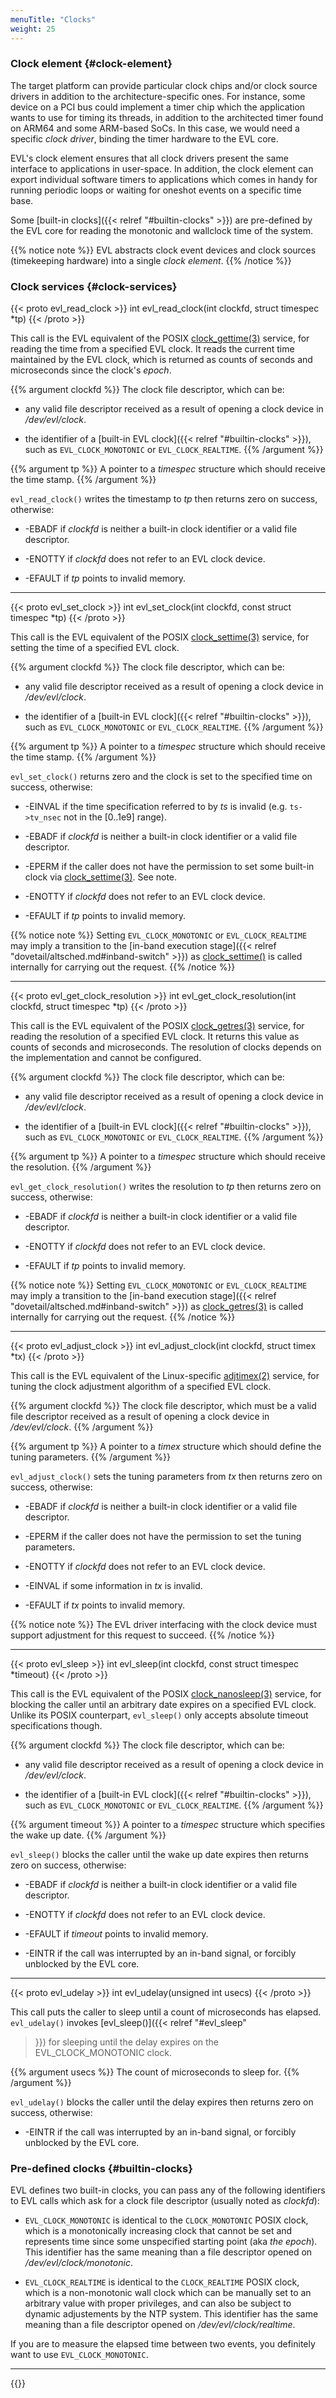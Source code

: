 ```yaml
---
menuTitle: "Clocks"
weight: 25
---
```


### Clock element {#clock-element}

The target platform can provide particular clock chips and/or clock
source drivers in addition to the architecture-specific ones. For
instance, some device on a PCI bus could implement a timer chip which
the application wants to use for timing its threads, in addition to
the architected timer found on ARM64 and some ARM-based SoCs. In this
case, we would need a specific _clock driver_, binding the timer
hardware to the EVL core.

EVL's clock element ensures that all clock drivers present the same
interface to applications in user-space. In addition, the clock
element can export individual software timers to applications which
comes in handy for running periodic loops or waiting for oneshot
events on a specific time base.

Some [built-in clocks]({{< relref "#builtin-clocks" >}}) are
pre-defined by the EVL core for reading the monotonic and wallclock
time of the system.
  
{{% notice note %}}
EVL abstracts clock event devices and clock sources
(timekeeping hardware) into a single _clock element_.
{{% /notice %}}

### Clock services {#clock-services}

{{< proto evl_read_clock >}}
int evl_read_clock(int clockfd, struct timespec *tp)
{{< /proto >}}

This call is the EVL equivalent of the POSIX
[clock_gettime(3)](http://man7.org/linux/man-pages/man3/clock_gettime.3.html)
service, for reading the time from a specified EVL clock.  It reads
the current time maintained by the EVL clock, which is returned as
counts of seconds and microseconds since the clock's _epoch_.

{{% argument clockfd %}}
The clock file descriptor, which can be:

- any valid file descriptor received as a result of opening a clock
  device in _/dev/evl/clock_.

- the identifier of a [built-in EVL clock]({{< relref
  "#builtin-clocks" >}}), such as `EVL_CLOCK_MONOTONIC` or
  `EVL_CLOCK_REALTIME`.
{{% /argument %}}

{{% argument tp %}}
A pointer to a _timespec_ structure which should receive the time
stamp.
{{% /argument %}}

`evl_read_clock()` writes the timestamp to _tp_ then returns zero on
success, otherwise:

- -EBADF if _clockfd_ is neither a built-in clock identifier or a valid
   file descriptor.

- -ENOTTY if _clockfd_ does not refer to an EVL clock device.

- -EFAULT if _tp_ points to invalid memory.

---

{{< proto evl_set_clock >}}
int evl_set_clock(int clockfd, const struct timespec *tp)
{{< /proto >}}

This call is the EVL equivalent of the POSIX
[clock_settime(3)](http://man7.org/linux/man-pages/man3/clock_settime.3.html)
service, for setting the time of a specified EVL clock.

{{% argument clockfd %}}
The clock file descriptor, which can be:

- any valid file descriptor received as a result of opening a clock
  device in _/dev/evl/clock_.

- the identifier of a [built-in EVL clock]({{< relref
  "#builtin-clocks" >}}), such as `EVL_CLOCK_MONOTONIC` or
  `EVL_CLOCK_REALTIME`.
{{% /argument %}}

{{% argument tp %}}
A pointer to a _timespec_ structure which should receive the time
stamp.
{{% /argument %}}

`evl_set_clock()` returns zero and the clock is set to the specified
time on success, otherwise:

- -EINVAL if the time specification referred to by _ts_ is invalid
   (e.g. `ts->tv_nsec` not in the [0..1e9] range).

- -EBADF if _clockfd_ is neither a built-in clock identifier or a valid
   file descriptor.

- -EPERM if the caller does not have the permission to set some
   built-in clock via
   [clock_settime(3)](http://man7.org/linux/man-pages/man3/clock_settime.3.html). See
   note.

- -ENOTTY if _clockfd_ does not refer to an EVL clock device.

- -EFAULT if _tp_ points to invalid memory.

{{% notice note %}}
Setting `EVL_CLOCK_MONOTONIC` or `EVL_CLOCK_REALTIME` may imply a
transition to the [in-band execution stage]({{< relref
"dovetail/altsched.md#inband-switch" >}}) as
[clock_settime()](http://man7.org/linux/man-pages/man3/clock_settime.3.html)
is called internally for carrying out the request.
{{% /notice %}}

---

{{< proto evl_get_clock_resolution >}}
int evl_get_clock_resolution(int clockfd, struct timespec *tp)
{{< /proto >}}

This call is the EVL equivalent of the POSIX
[clock_getres(3)](http://man7.org/linux/man-pages/man3/clock_getres.3.html)
service, for reading the resolution of a specified EVL clock.  It
returns this value as counts of seconds and microseconds. The
resolution of clocks depends on the implementation and cannot be
configured.

{{% argument clockfd %}}
The clock file descriptor, which can be:

- any valid file descriptor received as a result of opening a clock
  device in _/dev/evl/clock_.

- the identifier of a [built-in EVL clock]({{< relref
  "#builtin-clocks" >}}), such as `EVL_CLOCK_MONOTONIC` or
  `EVL_CLOCK_REALTIME`.
{{% /argument %}}

{{% argument tp %}}
A pointer to a _timespec_ structure which should receive the resolution.
{{% /argument %}}

`evl_get_clock_resolution()` writes the resolution to _tp_ then
returns zero on success, otherwise:

- -EBADF if _clockfd_ is neither a built-in clock identifier or a valid
   file descriptor.

- -ENOTTY if _clockfd_ does not refer to an EVL clock device.

- -EFAULT if _tp_ points to invalid memory.

{{% notice note %}}
Setting `EVL_CLOCK_MONOTONIC` or `EVL_CLOCK_REALTIME` may imply a
transition to the [in-band execution stage]({{< relref
"dovetail/altsched.md#inband-switch" >}}) as
[clock_getres(3)](http://man7.org/linux/man-pages/man3/clock_getres.3.html)
is called internally for carrying out the request.
{{% /notice %}}

---

{{< proto evl_adjust_clock >}}
int evl_adjust_clock(int clockfd, struct timex *tx)
{{< /proto >}}

This call is the EVL equivalent of the Linux-specific
[adjtimex(2)](http://man7.org/linux/man-pages/man2/adjtimex.2.html)
service, for tuning the clock adjustment algorithm of a specified EVL
clock.

{{% argument clockfd %}}
The clock file descriptor, which must be a valid file descriptor
received as a result of opening a clock device in _/dev/evl/clock_.
{{% /argument %}}

{{% argument tp %}}
A pointer to a _timex_ structure which should define the tuning
parameters.
{{% /argument %}}

`evl_adjust_clock()` sets the tuning parameters from _tx_ then returns
zero on success, otherwise:

- -EBADF if _clockfd_ is neither a built-in clock identifier or a valid
   file descriptor.

- -EPERM if the caller does not have the permission to set the tuning
   parameters.

- -ENOTTY if _clockfd_ does not refer to an EVL clock device.

- -EINVAL if some information in _tx_ is invalid.

- -EFAULT if _tx_ points to invalid memory.

{{% notice note %}}
The EVL driver interfacing with the clock device must support
adjustment for this request to succeed.
{{% /notice %}}

---

{{< proto evl_sleep >}}
int evl_sleep(int clockfd, const struct timespec *timeout)
{{< /proto >}}

This call is the EVL equivalent of the POSIX
[clock_nanosleep(3)](http://man7.org/linux/man-pages/man3/clock_nanosleep.3.html)
service, for blocking the caller until an arbitrary date expires on a
specified EVL clock. Unlike its POSIX counterpart, `evl_sleep()` only
accepts absolute timeout specifications though.

{{% argument clockfd %}}
The clock file descriptor, which can be:

- any valid file descriptor received as a result of opening a clock
  device in _/dev/evl/clock_.

- the identifier of a [built-in EVL clock]({{< relref
  "#builtin-clocks" >}}), such as `EVL_CLOCK_MONOTONIC` or
  `EVL_CLOCK_REALTIME`.
{{% /argument %}}

{{% argument timeout %}}
A pointer to a _timespec_ structure which specifies the wake up date.
{{% /argument %}}

`evl_sleep()` blocks the caller until the wake up date expires then
returns zero on success, otherwise:

- -EBADF if _clockfd_ is neither a built-in clock identifier or a valid
   file descriptor.

- -ENOTTY if _clockfd_ does not refer to an EVL clock device.

- -EFAULT if _timeout_ points to invalid memory.

- -EINTR if the call was interrupted by an in-band signal, or forcibly
   unblocked by the EVL core.

---

{{< proto evl_udelay >}}
int evl_udelay(unsigned int usecs)
{{< /proto >}}

This call puts the caller to sleep until a count of microseconds has
elapsed. `evl_udelay()` invokes [evl_sleep()]({{< relref "#evl_sleep"
>}}) for sleeping until the delay expires on the EVL_CLOCK_MONOTONIC
clock.

{{% argument usecs %}}
The count of microseconds to sleep for.
{{% /argument %}}

`evl_udelay()` blocks the caller until the delay expires then returns
zero on success, otherwise:

- -EINTR if the call was interrupted by an in-band signal, or forcibly
   unblocked by the EVL core.

### Pre-defined clocks {#builtin-clocks}

EVL defines two built-in clocks, you can pass any of the following
identifiers to EVL calls which ask for a clock file descriptor
(usually noted as _clockfd_):

- `EVL_CLOCK_MONOTONIC` is identical to the `CLOCK_MONOTONIC` POSIX
  clock, which is a monotonically increasing clock that cannot be set
  and represents time since some unspecified starting point (aka _the
  epoch_). This identifier has the same meaning than a file descriptor
  opened on _/dev/evl/clock/monotonic_.

- `EVL_CLOCK_REALTIME` is identical to the `CLOCK_REALTIME` POSIX
  clock, which is a non-monotonic wall clock which can be manually set
  to an arbitrary value with proper privileges, and can also be
  subject to dynamic adjustements by the NTP system. This identifier
  has the same meaning than a file descriptor opened on
  _/dev/evl/clock/realtime_.

If you are to measure the elapsed time between two events, you
definitely want to use `EVL_CLOCK_MONOTONIC`.

---

{{<lastmodified>}}
